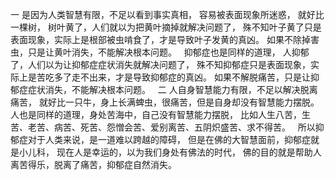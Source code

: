 一
是因为人类智慧有限，不足以看到事实真相，
容易被表面现象所迷惑，
就好比一棵树，
树叶黄了，人们就以为把黄叶摘掉就解决问题了，
殊不知叶子黄了只是表面现象，实际上是根部被虫啃食了，才是导致叶子发黄的真凶。
如果不除掉害虫，只是让黄叶消失，不能解决根本问题。
&nbsp;
抑郁症也是同样的道理，
人抑郁了，人们以为让抑郁症症状消失就解决问题了，
殊不知抑郁症只是表面现象，实际上是苦吃多了走不出来，才是导致抑郁症的真凶。
如果不解脱痛苦，只是让抑郁症症状消失，不能解决根本问题。
&nbsp;
二
人自身智慧能力有限，不足以解决脱离痛苦，
就好比一只牛，身上长满蜱虫，很痛苦，但是自身却没有智慧能力摆脱。
&nbsp;
人也是同样的道理，身处苦海中，自己没有智慧能力摆脱，
比如人生八苦，生苦、老苦、病苦、死苦、怨憎会苦、爱别离苦、五阴炽盛苦、求不得苦。
&nbsp;
所以抑郁症对于人类来说，是一道难以跨越的障碍，
但是在佛的大智慧面前，抑郁症就是小儿科，
现在人是幸运的，以为我们身处有佛法的时代，
佛的目的就是帮助人离苦得乐，脱离了痛苦，抑郁症自然消失。